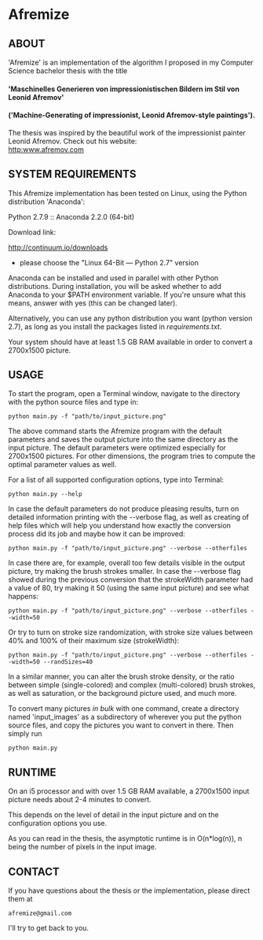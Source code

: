 # Afremize

## ABOUT

'Afremize' is an implementation of the algorithm I proposed in my Computer Science bachelor thesis with the title

#### 'Maschinelles Generieren von impressionistischen Bildern im Stil von Leonid Afremov'
#### ('Machine-Generating of impressionist, Leonid Afremov-style paintings').
 
The thesis was inspired by the beautiful work of the impressionist painter Leonid Afremov. Check out his website:               
<http:www.afremov.com>


##  SYSTEM REQUIREMENTS

This Afremize implementation has been tested on Linux, using the Python distribution 'Anaconda':

Python 2.7.9 :: Anaconda 2.2.0 (64-bit)

Download link:

<http://continuum.io/downloads>
 - please choose the "Linux 64-Bit — Python 2.7" version

Anaconda can be installed and used in parallel with other Python distributions.
During installation, you will be asked whether to add Anaconda to your $PATH environment variable. If you're unsure what this means, answer with yes (this can be changed later).

Alternatively, you can use any python distribution you want (python version 2.7), as long as you install the packages listed in *requirements.txt*.

Your system should have at least 1.5 GB RAM available in order to convert a 2700x1500 picture.



##  USAGE

To start the program, open a Terminal window, navigate to the directory with the python source files and type in:


    python main.py -f "path/to/input_picture.png"


The above command starts the Afremize program with the default parameters and saves the output picture into the same directory as the input picture. The default parameters were optimized especially for 2700x1500 pictures. For other dimensions, the program tries to compute the optimal parameter values as well.

For a list of all supported configuration options, type into Terminal:
    
    python main.py --help

In case the default parameters do not produce pleasing results, turn on detailed information printing with the --verbose flag, as well as creating of help files which will help you understand how exactly the conversion process did its job and maybe how it can be improved:
    
    python main.py -f "path/to/input_picture.png" --verbose --otherfiles

In case there are, for example, overall too few details visible in the output picture, try making the brush strokes smaller. In case the --verbose flag showed during the previous conversion that the strokeWidth parameter had a value of 80, try making it 50 (using the same input picture) and see what happens:
    
    python main.py -f "path/to/input_picture.png" --verbose --otherfiles --width=50

Or try to turn on stroke size randomization, with stroke size values between 40% and 100% of their maximum size (strokeWidth):
    
    python main.py -f "path/to/input_picture.png" --verbose --otherfiles --width=50 --randSizes=40

In a similar manner, you can alter the brush stroke density, or the ratio between simple (single-colored) and complex (multi-colored) brush strokes, as well as saturation, or the background picture used, and much more.

To convert many pictures *in bulk* with one command, create a directory named 'input_images' as a subdirectory of wherever you put the python source files, and copy the pictures you want to convert in there. Then simply run

    python main.py


##  RUNTIME

On an i5 processor and with over 1.5 GB RAM available, a 2700x1500 input picture needs about 2-4 minutes to convert.

This depends on the level of detail in the input picture and on the configuration options you use.

As you can read in the thesis, the asymptotic runtime is in O(n*log(n)), n being the number of pixels in the input image.


##  CONTACT

If you have questions about the thesis or the implementation, please direct them at

    afremize@gmail.com

I'll try to get back to you.
